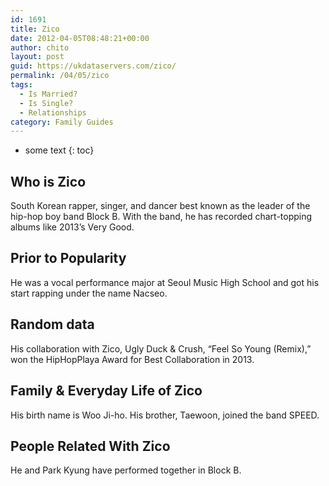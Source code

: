 ```yaml
---
id: 1691
title: Zico
date: 2012-04-05T08:48:21+00:00
author: chito
layout: post
guid: https://ukdataservers.com/zico/
permalink: /04/05/zico
tags:
  - Is Married?
  - Is Single?
  - Relationships
category: Family Guides
---
```


* some text
{: toc}
          
          
## Who is  Zico
                  
                  
                  
South Korean rapper, singer, and dancer best known as the leader of the hip-hop boy band Block B. With the band, he has recorded chart-topping albums like 2013&#8217;s Very Good.
                  
                
                
                
## Prior to Popularity 
                  
                  
                  
He was a vocal performance major at Seoul Music High School and got his start rapping under the name Nacseo.
                  
                
                
                
## Random data 
                  
                  
                  
His collaboration with Zico, Ugly Duck & Crush, &#8220;Feel So Young (Remix),&#8221; won the HipHopPlaya Award for Best Collaboration in 2013.
                  
                
                
                
## Family & Everyday Life of Zico
                  
                  
                  
His birth name is Woo Ji-ho. His brother, Taewoon, joined the band SPEED.
                  
                
                
                
## People Related With  Zico
                  
                  
                  
He and Park Kyung have performed together in Block B.
                  
                
              
            
          
          
          
    
    
  
